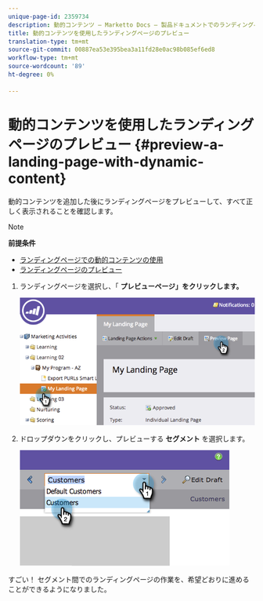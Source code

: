 ```yaml
---
unique-page-id: 2359734
description: 動的コンテンツ — Marketto Docs — 製品ドキュメントでのランディングページのプレビュー
title: 動的コンテンツを使用したランディングページのプレビュー
translation-type: tm+mt
source-git-commit: 00887ea53e395bea3a11fd28e0ac98b085ef6ed8
workflow-type: tm+mt
source-wordcount: '89'
ht-degree: 0%

---
```



# 動的コンテンツを使用したランディングページのプレビュー {#preview-a-landing-page-with-dynamic-content}

動的コンテンツを追加した後にランディングページをプレビューして、すべて正しく表示されることを確認します。

>[!NOTE]
>
>**前提条件**
>
>* [ランディングページでの動的コンテンツの使用](../../../../product-docs/demand-generation/landing-pages/personalizing-landing-pages/use-dynamic-content-in-a-landing-page.md)
>* [ランディングページのプレビュー](preview-a-landing-page.md)

>



1. ランディングページを選択し、「 **プレビューページ」をクリックします。**

   ![](assets/image2014-9-17-16-3a9-3a55.png)

1. ドロップダウンをクリックし、プレビューする **セグメント** を選択します。

   ![](assets/image2014-9-25-15-3a34-3a40.png)

すごい！ セグメント間でのランディングページの作業を、希望どおりに進めることができるようになりました。